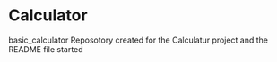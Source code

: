 # Calculator
basic_calculator
Reposotory created for the Calculatur project and the README file started
